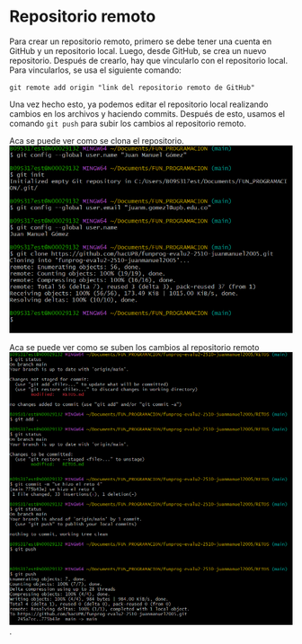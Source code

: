 # Repositorio remoto 

Para crear un repositorio remoto, primero se debe tener una cuenta en GitHub y un repositorio local. Luego, desde GitHub, se crea un nuevo repositorio. Después de crearlo, hay que vincularlo con el repositorio local. Para vincularlos, se usa el siguiente comando:  
```
git remote add origin "link del repositorio remoto de GitHub"
```
Una vez hecho esto, ya podemos editar el repositorio local realizando cambios en los archivos y haciendo commits. Después de esto, usamos el comando `git push` para subir los cambios al repositorio remoto.  

Aca se puede ver como se clona el repositorio.
![clonar](../imagenes/repoitorio_remoto1.png)

Aca se puede ver como se suben los cambios al repositorio remoto
![push](../imagenes/git_push.png).
